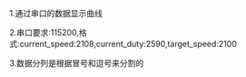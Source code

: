 1.通过串口的数据显示曲线

2.串口要求:115200,格式:current_speed:2108,current_duty:2590,target_speed:2100

3.数据分列是根据冒号和逗号来分割的